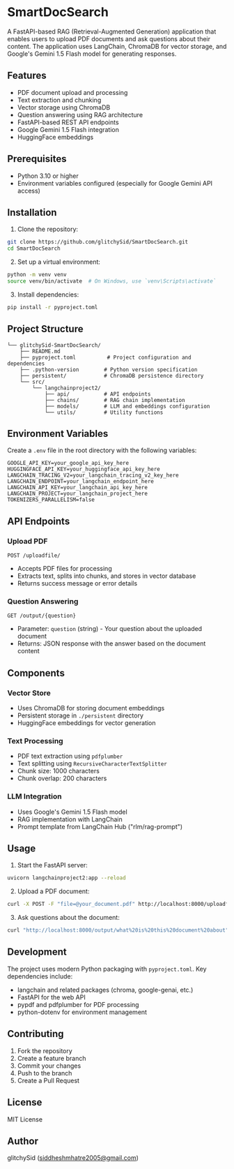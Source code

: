 # SmartDocSearch

A FastAPI-based RAG (Retrieval-Augmented Generation) application that enables users to upload PDF documents and ask questions about their content. The application uses LangChain, ChromaDB for vector storage, and Google's Gemini 1.5 Flash model for generating responses.

## Features

- PDF document upload and processing
- Text extraction and chunking
- Vector storage using ChromaDB
- Question answering using RAG architecture
- FastAPI-based REST API endpoints
- Google Gemini 1.5 Flash integration
- HuggingFace embeddings

## Prerequisites

- Python 3.10 or higher
- Environment variables configured (especially for Google Gemini API access)

## Installation

1. Clone the repository:
```bash
git clone https://github.com/glitchySid/SmartDocSearch.git
cd SmartDocSearch
```

2. Set up a virtual environment:
```bash
python -m venv venv
source venv/bin/activate  # On Windows, use `venv\Scripts\activate`
```

3. Install dependencies:
```bash
pip install -r pyproject.toml
```

## Project Structure

```
└── glitchySid-SmartDocSearch/
    ├── README.md
    ├── pyproject.toml          # Project configuration and dependencies
    ├── .python-version        # Python version specification
    ├── persistent/            # ChromaDB persistence directory
    └── src/
        └── langchainproject2/
            ├── api/           # API endpoints
            ├── chains/        # RAG chain implementation
            ├── models/        # LLM and embeddings configuration
            └── utils/         # Utility functions
```

## Environment Variables

Create a `.env` file in the root directory with the following variables:
```
GOOGLE_API_KEY=your_google_api_key_here
HUGGINGFACE_API_KEY=your_huggingface_api_key_here
LANGCHAIN_TRACING_V2=your_langchain_tracing_v2_key_here
LANGCHAIN_ENDPOINT=your_langchain_endpoint_here
LANGCHAIN_API_KEY=your_langchain_api_key_here
LANGCHAIN_PROJECT=your_langchain_project_here
TOKENIZERS_PARALLELISM=false
```

## API Endpoints

### Upload PDF
```
POST /uploadfile/
```
- Accepts PDF files for processing
- Extracts text, splits into chunks, and stores in vector database
- Returns success message or error details

### Question Answering
```
GET /output/{question}
```
- Parameter: `question` (string) - Your question about the uploaded document
- Returns: JSON response with the answer based on the document content

## Components

### Vector Store
- Uses ChromaDB for storing document embeddings
- Persistent storage in `./persistent` directory
- HuggingFace embeddings for vector generation

### Text Processing
- PDF text extraction using `pdfplumber`
- Text splitting using `RecursiveCharacterTextSplitter`
- Chunk size: 1000 characters
- Chunk overlap: 200 characters

### LLM Integration
- Uses Google's Gemini 1.5 Flash model
- RAG implementation with LangChain
- Prompt template from LangChain Hub ("rlm/rag-prompt")

## Usage

1. Start the FastAPI server:
```bash
uvicorn langchainproject2:app --reload
```

2. Upload a PDF document:
```bash
curl -X POST -F "file=@your_document.pdf" http://localhost:8000/uploadfile/
```

3. Ask questions about the document:
```bash
curl "http://localhost:8000/output/what%20is%20this%20document%20about"
```

## Development

The project uses modern Python packaging with `pyproject.toml`. Key dependencies include:
- langchain and related packages (chroma, google-genai, etc.)
- FastAPI for the web API
- pypdf and pdfplumber for PDF processing
- python-dotenv for environment management

## Contributing

1. Fork the repository
2. Create a feature branch
3. Commit your changes
4. Push to the branch
5. Create a Pull Request

## License

MIT License

## Author

glitchySid (siddheshmhatre2005@gmail.com)
